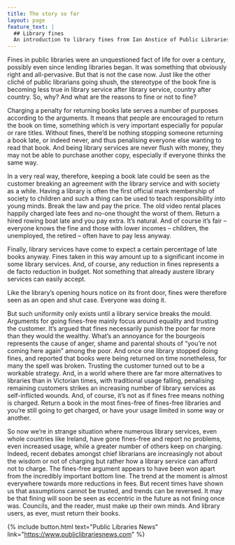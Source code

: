 ```yaml
---
title: The story so far
layout: page
feature_text: |
  ## Library fines
  An introduction to library fines from Ian Anstice of Public Libraries News
---
```


Fines in public libraries were an unquestioned fact of life for over a century, possibly even since lending libraries began. It was something that obviously right and all-pervasive. But that is not the case now. Just like the other cliché of public librarians going shush, the stereotype of the book fine is becoming less true in library service after library service, country after country. So, why? And what are the reasons to fine or not to fine? 

Charging a penalty for returning books late serves a number of purposes according to the arguments. It means that people are encouraged to return the book on time, something which is very important especially for popular or rare titles. Without fines, there’d be nothing stopping someone returning a book late, or indeed never, and thus penalising everyone else wanting to read that book. And being library services are never flush with money, they may not be able to purchase another copy, especially if everyone thinks the same way.  

In a very real way, therefore, keeping a book late could be seen as the customer breaking an agreement with the library service and with society as a while. Having a library is often the first official mark membership of society to children and such a thing can be used to teach responsibility into young minds. Break the law and pay the price. The old video rental places happily charged late fees and no-one thought the worst of them. Return a hired rowing boat late and you pay extra. It’s natural. And of course it’s fair – everyone knows the fine and those with lower incomes – children, the unemployed, the retired – often have to pay less anyway.  

Finally, library services have come to expect a certain percentage of late books anyway. Fines taken in this way amount up to a significant income in some library services. And, of course, any reduction in fines represents a de facto reduction in budget. Not something that already austere library services can easily accept. 

Like the library’s opening hours notice on its front door, fines were therefore seen as an open and shut case. Everyone was doing it. 

But such uniformity only exists until a library service breaks the mould. Arguments for going fines-free mainly focus around equality and trusting the customer. It’s argued that fines necessarily punish the poor far more than they would the wealthy. What’s an annoyance for the bourgeois represents the cause of anger, shame and parental shouts of “you’re not coming here again” among the poor. And once one library stopped doing fines, and reported that books were being returned on time nonetheless, for many the spell was broken. Trusting the customer turned out to be a workable strategy. And, in a world where there are far more alternatives to libraries than in Victorian times, with traditional usage falling, penalising remaining customers strikes an increasing number of library services as self-inflicted wounds. And, of course, it’s not as if fines free means nothing is charged. Return a book in the most fines-free of fines-free libraries and you’re still going to get charged, or have your usage limited in some way or another. 

So now we’re in strange situation where numerous library services, even whole countries like Ireland, have gone fines-free and report no problems, even increased usage, while a greater number of others keep on charging. Indeed, recent debates amongst chief librarians are increasingly not about the wisdom or not of charging but rather how a library service can afford not to charge. The fines-free argument appears to have been won apart from the incredibly important bottom line. The trend at the moment is almost everywhere towards more reductions in fees. But recent times have shown us that assumptions cannot be trusted, and trends can be reversed. It may be that fining will soon be seen as eccentric in the future as not fining once was. Councils, and the reader, must make up their own minds. And library users, as ever, must return their books.

{% include button.html text="Public Libraries News" link="https://www.publiclibrariesnews.com" %}